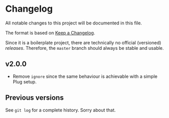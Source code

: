 # Changelog

All notable changes to this project will be documented in this file.

The format is based on [Keep a Changelog](https://keepachangelog.com/en/1.0.0/).

Since it is a boilerplate project, there are technically no official (versioned) _releases_. Therefore, the `master` branch should always be stable and usable.

## v2.0.0

- Remove `ignore` since the same behaviour is achievable with a simple Plug setup.

## Previous versions

See `git log` for a complete history. Sorry about that.
